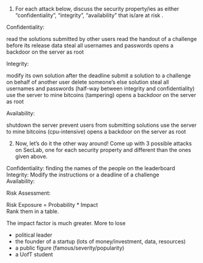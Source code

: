 1. For each attack below, discuss the security property/ies as either “confidentiality”, “integrity”, “availability” that is/are at risk .

Confidentiality:

read the solutions submitted by other users
read the handout of a challenge before its release data
steal all usernames and passwords
opens a backdoor on the server as root

Integrity:

modify its own solution after the deadline
submit a solution to a challenge on behalf of another user
delete someone’s else solution
steal all usernames and passwords (half-way between integrity and confidentiality)
use the server to mine bitcoins (tampering)
opens a backdoor on the server as root

Availability:

shutdown the server
prevent users from submitting solutions
use the server to mine bitcoins (cpu-intensive)
opens a backdoor on the server as root


2. Now, let’s do it the other way around! Come up with 3 possible attacks on SecLab, one for each security property and different than the ones given above.

Confidentiality: finding the names of the people on the leaderboard <br/>
Integrity: Modify the instructions or a deadline of a challenge <br/>
Availability: 

Risk Assessment: 

Risk Exposure = Probability * Impact <br/>
Rank them in a table.

The impact factor is much greater. More to lose

- political leader
- the founder of a startup (lots of money/investment, data, resources)
- a public figure (famous/severity/popularity)
- a UofT student





